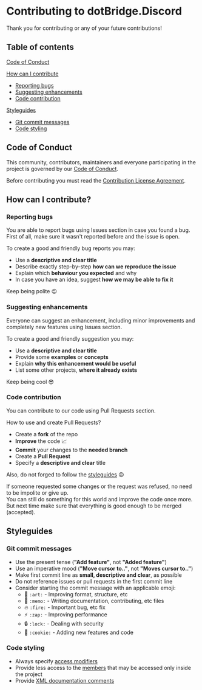 # Contributing to dotBridge.Discord

Thank you for contributing or any of your future contributions!

## Table of contents

[Code of Conduct](#code-of-conduct)

[How can I contribute](#how-can-i-contribute)

* [Reporting bugs](#reporting-bugs)
* [Suggesting enhancements](#suggesting-enhancements)
* [Code contribution](#code-contribution)

[Styleguides](#styleguides)

* [Git commit messages](#git-commit-messages)
* [Code styling](#code-styling)

## Code of Conduct

This community, contributors, maintainers and everyone participating in the project is governed by our [Code of Conduct](CODE_OF_CONDUCT.md).

Before contributing you must read the [Contribution License Agreement](CLA.md).

## How can I contribute?

### Reporting bugs

You are able to report bugs using Issues section in case you found a bug.\
First of all, make sure it wasn't reported before and the issue is open.

To create a good and friendly bug reports you may:

* Use a **descriptive and clear title**
* Describe exactly step-by-step **how can we reproduce the issue**
* Explain which **behaviour you expected** and why
* In case you have an idea, suggest **how we may be able to fix it**

Keep being polite :wink:

### Suggesting enhancements

Everyone can suggest an enhancement, including minor improvements and completely new features using Issues section.

To create a good and friendly suggestion you may:

* Use a **descriptive and clear title**
* Provide some **examples** or **concepts**
* Explain **why this enhancement would be useful**
* List some other projects, **where it already exists**

Keep being cool :sunglasses:

### Code contribution

You can contribute to our code using Pull Requests section.

How to use and create Pull Requests?

* Create a **fork** of the repo
* **Improve** the code :chart_with_upwards_trend:
* **Commit** your changes to the **needed branch**
* Create a **Pull Request**
* Specify a **descriptive and clear** title

Also, do not forged to follow the [styleguides](#styleguides) :wink:

If someone requested some changes or the request was refused, no need to be impolite or give up.\
You can still do something for this world and improve the code once more. But next time make sure that everything is good enough to be merged (accepted).

## Styleguides

### Git commit messages

* Use the present tense (**"Add feature"**, not **"Added feature"**)
* Use an imperative mood (**"Move cursor to.."**, not **"Moves cursor to.."**)
* Make first commit line as **small, descriptive and clear**, as possible
* Do not reference issues or pull requests in the first commit line
* Consider starting the commit message with an applicable emoji:
    * :art: `:art:` - Improving format, structure, etc
    * :memo: `:memo:` - Writing documentation, contributing, etc files
    * :fire: `:fire:` - Important bug, etc fix
    * :zap: `:zap:` - Improving performance
    * :lock: `:lock:` - Dealing with security
    * :cookie: `:cookie:` - Adding new features and code

### Code styling

* Always specify [access modifiers](https://docs.microsoft.com/en-us/dotnet/csharp/programming-guide/classes-and-structs/access-modifiers)
* Provide less access to the [members](https://docs.microsoft.com/en-us/dotnet/csharp/programming-guide/classes-and-structs/members) that may be accessed only inside the project
* Provide [XML documentation comments](https://docs.microsoft.com/en-gb/dotnet/csharp/programming-guide/xmldoc/)